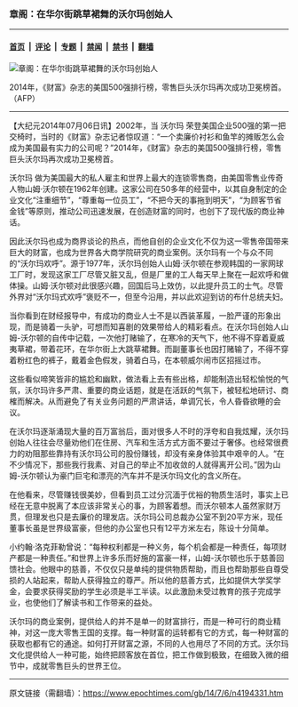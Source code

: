 ### 章阁：在华尔街跳草裙舞的沃尔玛创始人

---

#### [首页](../../../..?n4194331) &nbsp;|&nbsp; [评论](../../../../../epoch-comment?n4194331) &nbsp;|&nbsp; [专题](../../../../../epoch-special?n4194331) &nbsp;|&nbsp; [禁闻](../../../../../epoch-news?n4194331) &nbsp;|&nbsp; [禁书](../../../../../books?n4194331) &nbsp;|&nbsp; [翻墙](https://github.com/gfw-breaker/nogfw/blob/master/README.md?n4194331)


<div><img alt="章阁：在华尔街跳草裙舞的沃尔玛创始人" class="attachment-djy_600_400 size-djy_600_400 wp-post-image" src="https://i.epochtimes.com/assets/uploads/2014/07/1407060745472039-600x400.jpg"/>
<div class="caption">
 <p>
  2014年，《财富》杂志的美国500强排行榜，零售巨头沃尔玛再次成功卫冕榜首。
  <br/>
  （AFP）
 </p>
</div></div><hr/><div class="post_content" id="artbody" itemprop="articleBody">
 <!-- article content begin -->
 <p>
  【大纪元2014年07月06日讯】2002年，当
  <ok href="https://www.epochtimes.com/gb/tag/%E6%B2%83%E5%B0%94%E7%8E%9B.html">
   沃尔玛
  </ok>
  荣登美国企业500强的第一把交椅时，当时的《财富》杂志记者惊叹道：“一个卖廉价衬衫和鱼竿的摊贩怎么会成为美国最有实力的公司呢？”2014年，《财富》杂志的美国500强排行榜，零售巨头沃尔玛再次成功卫冕榜首。
 </p>
 <p>
  <ok href="https://www.epochtimes.com/gb/tag/%E6%B2%83%E5%B0%94%E7%8E%9B.html">
   沃尔玛
  </ok>
  做为美国最大的私人雇主和世界上最大的连锁零售商，由美国零售业传奇人物山姆·沃尔顿在1962年创建。这家公司在50多年的经营中，以其自身制定的企业文化“注重细节”，“尊重每一位员工”，“不把今天的事拖到明天”，“为顾客节省金钱”等原则，推动公司迅速发展，在创造财富的同时，也创下了现代版的商业神话。
 </p>
 <p>
  因此沃尔玛也成为商界谈论的热点，而他自创的企业文化不仅为这一零售帝国带来巨大的财富，也成为世界各大商学院研究的商业案例。沃尔玛有一个与众不同的“沃尔玛欢呼”。源于1977年，沃尔玛创始人山姆·沃尔顿在参观韩国的一家网球工厂时，发现这家工厂尽管又脏又乱，但是厂里的工人每天早上聚在一起欢呼和做体操。山姆·沃尔顿对此很感兴趣，回国后马上效仿，以此提升员工的士气。尽管外界对“沃尔玛式欢呼”褒贬不一，但至今沿用，并以此欢迎到访的布什总统夫妇。
 </p>
 <p>
  当你看到在财经报导中，有成功的商业人士不是以西装革履，一脸严谨的形象出现，而是骑着一头驴，可想而知喜剧的效果带给人的精彩看点。在沃尔玛创始人山姆-沃尔顿的自传中记载，一次他打赌输了，在寒冷的天气下，他不得不穿着夏威夷草裙，带着花环，在华尔街上大跳草裙舞。而副董事长也因打赌输了，不得不穿着粉红色的裤子，戴着金色假发，骑着白马，在本顿威尔闹市区招摇过市。
 </p>
 <p>
  这些看似啼笑皆非的尴尬和幽默，做法看上去有些出格，却能制造出轻松愉悦的气氛，沃尔玛许多严肃、重要的商业话题，就是在活跃的气氛下，被轻松地研讨、商榷而解决。从而避免了有关业务问题的严肃讲话，单调冗长，令人昏昏欲睡的会议。
 </p>
 <p>
  在沃尔玛逐渐涌现大量的百万富翁后，面对很多人不时的浮夸和自我炫耀，沃尔玛创始人往往会尽量劝他们在住房、汽车和生活方式方面不要过于奢侈。也经常很费力的劝阻那些靠持有沃尔玛公司的股份赚钱，却没有亲身体验其中艰辛的人。“在不少情况下，那些我行我素、对自己的举止不加收敛的人就得离开公司。”因为山姆-沃尔顿认为豪门巨宅和漂亮的汽车并不是沃尔玛文化的含义所在。
 </p>
 <p>
  在他看来，尽管赚钱很美妙，但看到员工过分沉湎于优裕的物质生活时，事实上已经在无意中脱离了本应该非常关心的事，为顾客着想。而沃尔顿本人虽然家财万贯，但理发也只是去廉价的理发店。沃尔玛公司总裁办公室不到20平方米，现任董事长虽是世界级富豪，但他的办公室也只有12平方米左右，陈设十分简单。
 </p>
 <p>
  小约翰·洛克菲勒曾说：“每种权利都是一种义务，每个机会都是一种责任，每项财产都是一种责任。”和世界上许多乐而好施的富豪一样，山姆-沃尔顿也乐于慈善回馈社会。他眼中的慈善，不仅仅只是单纯的提供物质帮助，而且也帮助那些自尊受损的人站起来，帮助人获得独立的尊严。所以他的慈善方式，比如提供大学奖学金，会要求获得奖励的学生必须是半工半读。以此激励未受过教育的孩子完成学业，也使他们了解读书和工作带来的益处。
 </p>
 <p>
  沃尔玛的商业案例，提供给人的并不是单一的财富排行，而是一种可行的商业精神，对这一庞大零售王国的支撑。每一种财富的运转都有它的方式，每一种财富的获取也都有它的通途。如何打开财富之源，不同的人也用尽了不同的方式。沃尔玛文化提供给人一种可能，始终把顾客放在首位，把工作做到极致，在细致入微的细节中，成就零售巨头的世界王位。
 </p>
 <!-- article content end -->
 <div id="below_article_ad">
 </div>
</div>


---

原文链接（需翻墙）：https://www.epochtimes.com/gb/14/7/6/n4194331.htm